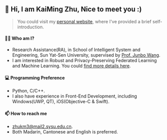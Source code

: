## 👋 Hi, I am KaiMing Zhu, Nice to meet you :)
> You could visit my [personal website](https://kaimingzhu.github.io), where I've provided a brief self-introduction.
#### 👨‍🔬 Who am I?
- Research Assistance(RA), in School of Intelligent System and Engineering, Sun Yat-Sen University, supervised by [Prof. Junbo Wang](https://ise.sysu.edu.cn/teacher/teacher02/1364591.htm).
- I am interested in Robust and Privacy-Preserving Federated Learning and Machine Learning. You could [find more details here](https://www.researchgate.net/profile/Kaiming-Zhu).

#### 💻 Programming Preference
- Python, C/C++.
- I also have experience in Front-End Development, including Windows(UWP, QT), iOS(Objective-C & Swift).

#### 📫 How to reach me
- [zhukm3@mail2.sysu.edu.cn](mailto:zhukm3@mail2.sysu.edu.cn).
- Both Madarin, Cantonese and English is preferred.
